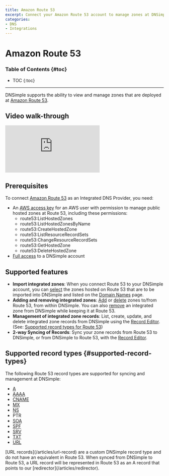 ```yaml
---
title: Amazon Route 53
excerpt: Connect your Amazon Route 53 account to manage zones at DNSimple.
categories:
- DNS
- Integrations
---
```


# Amazon Route 53

### Table of Contents {#toc}

* TOC
{:toc}

---

DNSimple supports the ability to view and manage zones that are deployed at [Amazon Route 53](https://aws.amazon.com/route53/).

## Video walk-through

<div class="mb4 aspect-ratio aspect-ratio--16x9 z-0">
  <iframe src="https://www.youtube.com/embed/4LsTT0pgBaQ" class="aspect-ratio--object" frameborder="0" allow="accelerometer; autoplay; clipboard-write; encrypted-media; gyroscope; picture-in-picture" allowfullscreen=""></iframe>
</div>

## Prerequisites

To connect [Amazon Route 53](https://aws.amazon.com/route53/) as an Integrated DNS Provider, you need:

- An [AWS access key](https://docs.aws.amazon.com/IAM/latest/UserGuide/id_credentials_access-keys.html) for an AWS user with permission to manage public hosted zones at Route 53, including these permissions:
  - route53:ListHostedZones
  - route53:ListHostedZonesByName
  - route53:CreateHostedZone
  - route53:ListResourceRecordSets
  - route53:ChangeResourceRecordSets
  - route53:GetHostedZone
  - route53:DeleteHostedZone
- [Full access](/articles/domain-access-control/#full-access) to a DNSimple account

## Supported features

- **Import integrated zones**: When you connect Route 53 to your DNSimple account, you can [select](/articles/integrated-dns-providers#managing-integrated-zone-selection) the zones hosted on Route 53 that are to be imported into DNSimple and listed on the [Domain Names](/articles/managing-integrated-zones) page.
- **Adding and removing integrated zones**: [Add](/articles/integrated-dns-providers#adding-a-zone-to-an-integrated-dns-provider) or [delete](/articles/integrated-dns-providers#deleting-a-zone-from-an-integrated-dns-provider) zones to/from Route 53, from within DNSimple. You can also [remove](/articles/integrated-dns-providers#removing-integrated-zones-from-DNSimple) an integrated zone from DNSimple while keeping it at Route 53.
- **Management of integrated zone records**: List, create, update, and delete integrated zone records from DNSimple using the [Record Editor](/articles/record-editor-integrated-zones). (See: [Supported record types for Route 53](/articles/integrated-dns-provider-amazon-route53#supported-record-types))
- **2-way Syncing of Records**: Sync your zone records from Route 53 to DNSimple, or from DNSimple to Route 53, with the [Record Editor](/articles/record-editor-integrated-zones#record-syncing).

## Supported record types {#supported-record-types}

The following Route 53 record types are supported for syncing and management at DNSimple:

- [A](/articles/a-record)
- [AAAA](/articles/aaaa-record)
- [CNAME](/articles/cname-record)
- [MX](/articles/mx-record)
- [NS](/articles/ns-record)
- PTR
- [SOA](/articles/soa-record)
- [SPF](/articles/spf-record)
- [SRV](/articles/srv-record)
- [TXT](/articles/txt-record)
- [URL](/articles/url-record)

<note>
[URL records](/articles/url-record) are a custom DNSimple record type and do not have an equivalent in Route 53. When synced from DNSimple to Route 53, a URL record will be represented in Route 53 as an A record that points to our [redirector](/articles/redirector).
</note>
